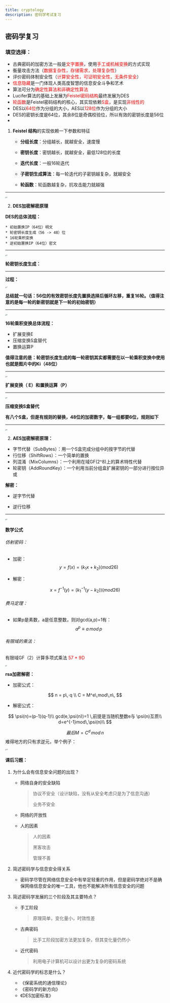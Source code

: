 ```yaml
---
title: cryptology
description: 密码学考试复习
---
```




## 密码学复习



### 填空选择：

* 古典密码的加密方法一般是<font color="red">文字置换</font>，使用<font color="red">手工或机械变换</font>的方式实现
* 衡量攻击方法（<font color="red">数据复杂性，存储需求，处理复杂性</font>）
* 评价密码体制安全性（<font color="red">计算安全性，可证明安全性，无条件安全</font>）
* <font color="red">信息隐藏</font>是一门体现人类高度智慧的信息安全斗争和艺术
* 算法可分为<font color="red">确定性算法和非确定性算法</font>
* Lucifer算法的基础上发展为<font color="red">Feistel密码结构</font>最终发展为DES
* <font color="red">轮函数</font>是Feistel密码结构的核心，其实现依赖<font color="red">S盒</font>，是实现<font color="red">非线性的</font>
* DES以<font color="red">64位</font>作为分组的大小，AES以<font color="red">128位</font>作为分组的大小
* DES的密钥长度是64位，其余8位是奇偶校验位，所以有效的密钥长度是56位
* 

1. **Feistel 结构**的实现依赖一下参数和特征

   * **分组长度**：分组越长，就越安全，速度慢

   * **密钥长度**：密钥越长，就越安全，最低128位的长度

   * **迭代长度**：一般16轮迭代

   * **子密钥生成算法**：每一轮迭代的子密钥越复杂，就越安全

   * **轮函数**：轮函数越复杂，抗攻击能力就越强
----
<img src="./_img/2.png" alt="2" style="zoom: 25%;" />

2. **DES加密解密原理**

**DES的总体流程：**

	* 初始置换IP（64位）明文
	* 轮密钥长度生成（56 -> 48）位
	* 16轮乘积变换
	* 逆初始置换IP（64位）密文

----

<img src="./_img/3.png" alt="3" style="zoom: 25%;" />

**轮密钥长度生成：**

----

**过程：**

<img src="./_img/7.png" alt="7" style="zoom:25%;" />

**总结就一句话：56位的有效密钥长度先置换选择后循环左移，重复16轮。（值得注意的是每一轮的新密钥就是下一轮的初始密钥）**

-----



<img src="./_img/8.png" alt="8" style="zoom:25%;" />

**16轮乘积变换总体流程：**

* 扩展变换E
* 压缩变换S盒替代
* 置换运算P

**值得注意的是：轮密钥长度生成的每一轮密钥其实都需要在以一轮乘积变换中使用也就是图片中的Ki（48位）**

----

<img src="./_img/4.png" alt="4" style="zoom:25%;" />



**扩展变换（ E）和置换运算（P）**

----

<img src="./_img/5.png" alt="5" style="zoom:25%;" />

**压缩变换S盒替代**

**有八个S盒，但是有规则的替换，48位的加密数字，每一组都要6位，规则如下**

----

<img src="./_img/6.png" alt="6" style="zoom:25%;" />





2. **AES加密解密原理：**

* 字节代替（SubBytes）：用一个S盒完成分组中的按字节的代替
* 行位移（ShiftRows）：一个简单的置换
* 列混淆（MixColumns）：一个利用在域GF(2^8)上的算术特性代替
* 轮密钥（AddRoundKey）：一个利用当前分组盒扩展密钥的一部分进行按位异或

**解密：**

* 逆字节代替

* 逆行位移

----

<img src="./_img/9.png" alt="9" style="zoom:25%;" />

#### 数学公式

###### 仿射密码：

* 加密：
  $$
  y = f(x)=(k_1x+k_2)(mod26)
  $$
  
* 解密：

$$
x=f^{-1}(y)=(k_1^{-1}(y-k_2))(mod26)
$$



###### 费马定理：

* 如果p是素数，a是任意整数，则对gcd(a,p)=1有：
  $$
  a^p\equiv a \,mod \,p
  $$
  



###### 有限域的乘法：

有限域GF（2）计算多项式乘法 <font color="red">57 * 9D</font>

<img src="./_img/1.png" alt="1" style="zoom:25%;" />











**rsa加密解密：**

* 加密公式：


$$
n = p\,·q \\ C = M^e\,mod\,n\,
$$

* 解密公式：

$$
\psi(n)=(p-1)(q-1)\\
gcd(e,\psi(n))=1 \,前提是当随机整数e与 \psi(n)互质\\
d=e^{-1}mod\,\psi(n)\\
$$


$$
最后M=C^d\,mod\,n
$$
难得地方的只有求逆元，举个例子：

<img src="./_img/10.png" alt="10" style="zoom:25%;" />



#### 课后习题：

1. 为什么会有信息安全问题的出现？

   * 网络自身的安全缺陷

     > 协议不安全（设计缺陷，没有从安全考虑只是为了信息沟通）
     >
     > 业务不安全

   * 网络的开放性

   * 人的因素
   
     > 人的因素
     >
     > 黑客攻击
     >
     > 管理不善

2. 简述密码学与信息安全得关系
   * 密码学尽管在网络信息安全中有举足轻重的作用，但是密码学绝对不是确保网络信息安全的唯一工具，他也不能解决所有信息安全的问题

3. 简述密码学发展的三个阶段及其主要特点？

   * 手工阶段

     > 原理简单，变化量小，时效性差

   * 古典密码

     > 比手工阶段加密方法更加复杂，但其变化量仍然小

   * 近代密码

     > 利用电子计算机可以设计出更为复杂的密码系统

4. 近代密码学的标志是什么？

   * 《保密系统的通信理论》
   * 《密码学的新方向》
   * 《DES加密标准》
   
   
   
   
   
   
   
   
   
   
   
   
   
   
   
   
   
   
   
   
   
   
